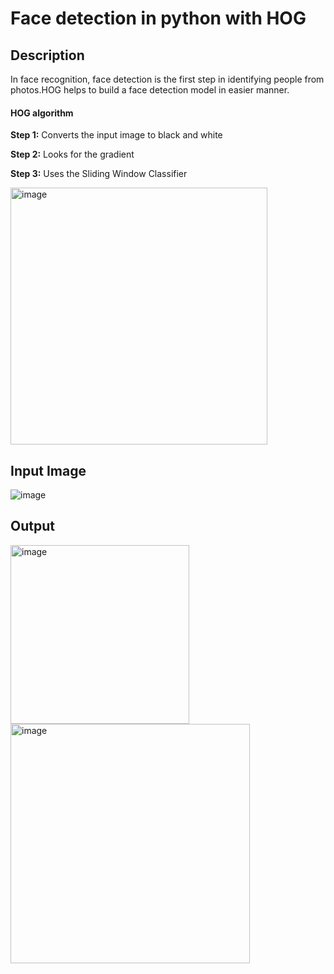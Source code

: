 # Face detection in python with HOG
## Description
 In face recognition, face detection is the first step in identifying people from photos.HOG helps to build a face detection model in easier manner.

#### **HOG algorithm**
 
 **Step 1:** Converts the input image to black and white
 
 **Step 2:** Looks for the gradient
 
 **Step 3:** Uses the Sliding Window Classifier
 
 <img width="411" alt="image" src="https://user-images.githubusercontent.com/69802048/164439644-b4ea0d7c-01e6-4b5e-b7a1-84dea37f464c.png">

## Input Image
![image](https://user-images.githubusercontent.com/69802048/164440125-a0534026-e147-4984-8e7f-da96480b806a.png)

## Output 
<img width="286" alt="image" src="https://user-images.githubusercontent.com/69802048/164440438-a5a5d93b-6ad6-47ab-92e9-be2269ec2f25.png">

<img width="383" alt="image" src="https://user-images.githubusercontent.com/69802048/164440521-0827d976-cdeb-499a-bf79-1dc5b603a647.png">

